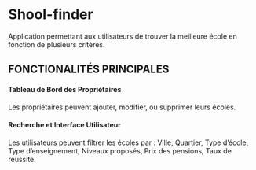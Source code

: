 # Shool-finder

Application permettant aux utilisateurs de trouver la meilleure école en
fonction de plusieurs critères.


## FONCTIONALITÉS PRINCIPALES

#### Tableau de Bord des Propriétaires

Les propriétaires peuvent ajouter, modifier, ou supprimer leurs écoles.

#### Recherche et Interface Utilisateur

Les utilisateurs peuvent filtrer les écoles par : Ville, Quartier, Type d’école, Type
d’enseignement, Niveaux proposés, Prix des pensions, Taux de réussite.
